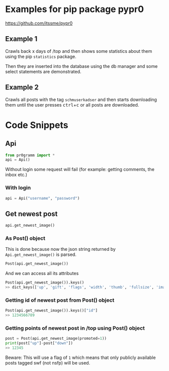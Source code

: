 # Examples for pip package pypr0
https://github.com/itssme/pypr0

## Example 1
Crawls back x days of /top and then shows some statistics about them using the pip ```statistics``` package.

Then they are inserted into the database using the db manager and some select statements are demonstrated.

## Example 2
Crawls all posts with the tag ```schmuserkadser``` and then starts downloading them until the user presses <kbd>ctrl</kbd>+<kbd>c</kbd> or all posts are downloaded.

# Code Snippets

## Api
```python
from pr0gramm import *
api = Api()
```
Without login some request will fail (for example: getting comments, the inbox etc.)

### With login
```python
api = Api("username", "password")
```

## Get newest post
```python
api.get_newest_image()
```

### As Post() object
This is done because now the json string returned by ```Api.get_newest_image()``` is parsed.
```python
Post(api.get_newest_image())
```

And we can access all its attributes
```python
Post(api.get_newest_image()).keys()
>> dict_keys(['up', 'gift', 'flags', 'width', 'thumb', 'fullsize', 'image', 'audio', 'source', 'promoted', 'down', 'mark', 'height', 'created', 'user', 'userId', 'id'])
```

### Getting id of newest post from Post() object
```python
Post(api.get_newest_image()).keys()["id"]
>> 1234566789
```

### Getting points of newest post in /top using Post() object
```python
post = Post(api.get_newest_image(promoted=1))
print(post["up"]-post["down"])
>> 12345
```
Beware: This will use a flag of ```1``` which means that only publicly available posts tagged swf (not nsfp) will be used.
